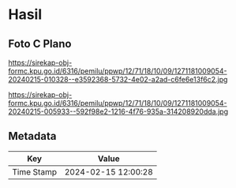 # Hasil

## Foto C Plano

https://sirekap-obj-formc.kpu.go.id/6316/pemilu/ppwp/12/71/18/10/09/1271181009054-20240215-010328--e3592368-5732-4e02-a2ad-c6fe6e13f6c2.jpg

https://sirekap-obj-formc.kpu.go.id/6316/pemilu/ppwp/12/71/18/10/09/1271181009054-20240215-005933--592f98e2-1216-4f76-935a-314208920dda.jpg


## Metadata

| Key        | Value               |
| ---------- | ------------------- |
| Time Stamp | 2024-02-15 12:00:28 |



